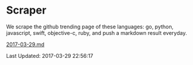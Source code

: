 # Scraper

We scrape the github trending page of these languages: go, python, javascript, swift, objective-c, ruby, and push a markdown result everyday.

[2017-03-29.md](https://github.com/henson/Scraper/blob/master/2017-03-29.md)

Last Updated: 2017-03-29 22:56:17